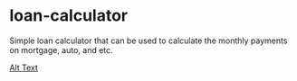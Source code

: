 # loan-calculator
Simple loan calculator that can be used to calculate the monthly payments on mortgage, auto, and etc.

[Alt Text](https://github.com/choia/loan-calculator/loan_calculator_sc.png)
